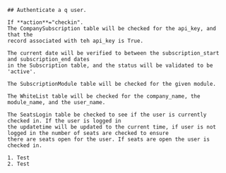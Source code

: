     ## Authenticate a q user.

    If **action**="checkin".
    The CompanySubscription table will be checked for the api_key, and that the
    record associated with teh api_key is True.

    The current date will be verified to between the subscription_start and subscription_end dates
    in the Subscription table, and the status will be validated to be 'active'.

    The SubscriptionModule table will be checked for the given module.

    The WhiteList table will be checked for the company_name, the module_name, and the user_name.

    The SeatsLogin table be checked to see if the user is currently checked in. If the user is logged in
    the updatetime will be updated to the current time, if user is not logged in the number of seats are checked to ensure
    there are seats open for the user. If seats are open the user is checked in.

    1. Test
    2. Test